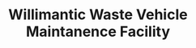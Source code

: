 ---
title: "Willimantic Waste Vehicle Maintanence Facility"
url: /willimantic/willimantic-waste-vehicle-maintanence-facility/
shop: Autowerkstatt
---